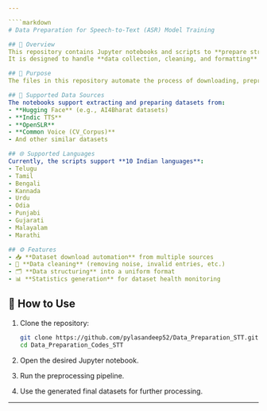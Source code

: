 ```yaml
---

````markdown
# Data Preparation for Speech-to-Text (ASR) Model Training

## 📌 Overview
This repository contains Jupyter notebooks and scripts to **prepare structured datasets** for training **Automatic Speech Recognition (ASR)** models.  
It is designed to handle **data collection, cleaning, and formatting** from multiple speech datasets, enabling seamless training for multilingual ASR systems.

## 🎯 Purpose
The files in this repository automate the process of downloading, preprocessing, and structuring audio-transcription datasets from various open-source repositories and corpora, making them ready for ASR model training.

## 📂 Supported Data Sources
The notebooks support extracting and preparing datasets from:
- **Hugging Face** (e.g., AI4Bharat datasets)
- **Indic TTS**
- **OpenSLR**
- **Common Voice (CV_Corpus)**
- And other similar datasets

## 🌐 Supported Languages
Currently, the scripts support **10 Indian languages**:
- Telugu
- Tamil
- Bengali
- Kannada
- Urdu
- Odia
- Punjabi
- Gujarati
- Malayalam
- Marathi

## ⚙️ Features
- 📥 **Dataset download automation** from multiple sources
- 🧹 **Data cleaning** (removing noise, invalid entries, etc.)
- 🗂 **Data structuring** into a uniform format
- 📊 **Statistics generation** for dataset health monitoring

````

## 🚀 How to Use

1. Clone the repository:

   ```bash
   git clone https://github.com/pylasandeep52/Data_Preparation_STT.git
   cd Data_Preparation_Codes_STT
   ```
2. Open the desired Jupyter notebook.
3. Run the preprocessing pipeline.
5. Use the generated final datasets for further processing.


---
```



